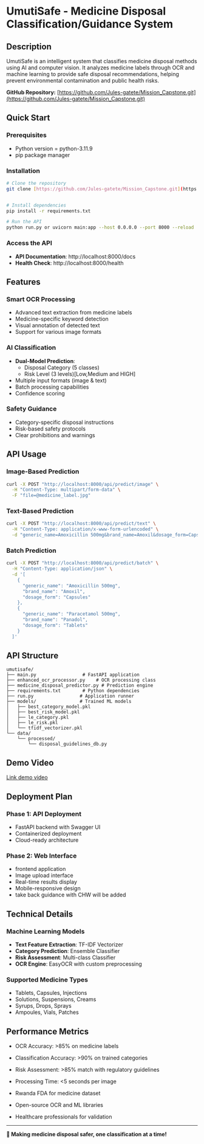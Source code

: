 # UmutiSafe -  Medicine Disposal Classification/Guidance System

## Description
UmutiSafe is an intelligent system that classifies medicine disposal methods using AI and computer vision. It analyzes medicine labels through OCR and machine learning to provide safe disposal recommendations, helping prevent environmental contamination and public health risks.

**GitHub Repository:** [https://github.com/Jules-gatete/Mission_Capstone.git](https://github.com/Jules-gatete/Mission_Capstone.git)

##  Quick Start

### Prerequisites
- Python version = python-3.11.9
- pip package manager

### Installation
```bash
# Clone the repository
git clone [https://github.com/Jules-gatete/Mission_Capstone.git](https://github.com/Jules-gatete/Mission_Capstone.git)


# Install dependencies
pip install -r requirements.txt

# Run the API
python run.py or uvicorn main:app --host 0.0.0.0 --port 8000 --reload
```

### Access the API
- **API Documentation**: http://localhost:8000/docs
- **Health Check**: http://localhost:8000/health

##  Features

###  Smart OCR Processing
- Advanced text extraction from medicine labels
- Medicine-specific keyword detection
- Visual annotation of detected text
- Support for various image formats

###  AI Classification
- **Dual-Model Prediction**:
  - Disposal Category (5 classes)
  - Risk Level (3 levels)[Low,Medium and HIGH]
- Multiple input formats (image & text)
- Batch processing capabilities
- Confidence scoring

###  Safety Guidance
- Category-specific disposal instructions
- Risk-based safety protocols
- Clear prohibitions and warnings

##  API Usage

### Image-Based Prediction
```bash
curl -X POST "http://localhost:8000/api/predict/image" \
  -H "Content-Type: multipart/form-data" \
  -F "file=@medicine_label.jpg"
```

### Text-Based Prediction
```bash
curl -X POST "http://localhost:8000/api/predict/text" \
  -H "Content-Type: application/x-www-form-urlencoded" \
  -d "generic_name=Amoxicillin 500mg&brand_name=Amoxil&dosage_form=Capsules"
```

### Batch Prediction
```bash
curl -X POST "http://localhost:8000/api/predict/batch" \
  -H "Content-Type: application/json" \
  -d '[
    {
      "generic_name": "Amoxicillin 500mg",
      "brand_name": "Amoxil",
      "dosage_form": "Capsules"
    },
    {
      "generic_name": "Paracetamol 500mg", 
      "brand_name": "Panadol",
      "dosage_form": "Tablets"
    }
  ]'
```

## API Structure

```
umutisafe/
├── main.py                 # FastAPI application
├── enhanced_ocr_processor.py    # OCR processing class
├── medicine_disposal_predictor.py # Prediction engine
├── requirements.txt        # Python dependencies
├── run.py                 # Application runner
├── models/                # Trained ML models
│   ├── best_category_model.pkl
│   ├── best_risk_model.pkl
│   ├── le_category.pkl
│   ├── le_risk.pkl
│   └── tfidf_vectorizer.pkl
└── data/
    └── processed/
        └── disposal_guidelines_db.py
```

##  Demo Video

[Link demo video](https://youtu.be/BR4Ove8GRzY)



##  Deployment Plan

### Phase 1: API Deployment 
- FastAPI backend with Swagger UI
- Containerized deployment
- Cloud-ready architecture

### Phase 2: Web Interface 
-  frontend application
- Image upload interface
- Real-time results display
- Mobile-responsive design
- take back guidance with CHW will be added


##  Technical Details

### Machine Learning Models
- **Text Feature Extraction**: TF-IDF Vectorizer
- **Category Prediction**: Ensemble Classifier
- **Risk Assessment**: Multi-class Classifier
- **OCR Engine**: EasyOCR with custom preprocessing

### Supported Medicine Types
- Tablets, Capsules, Injections
- Solutions, Suspensions, Creams
- Syrups, Drops, Sprays
- Ampoules, Vials, Patches

##  Performance Metrics

- OCR Accuracy: >85% on medicine labels
- Classification Accuracy: >90% on trained categories
- Risk Assessment: >85% match with regulatory guidelines
- Processing Time: <5 seconds per image

- Rwanda FDA for medicine dataset
- Open-source OCR and ML libraries
- Healthcare professionals for validation

---

**💊 Making medicine disposal safer, one classification at a time!**




